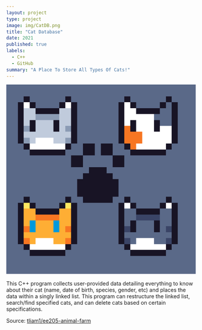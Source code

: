 ```yaml
---
layout: project
type: project
image: img/CatDB.png
title: "Cat Database"
date: 2021
published: true
labels:
  - C++
  - GitHub
summary: "A Place To Store All Types Of Cats!"
---
```


<img class="img-fluid" src="../img/CatDB.png">

This C++ program collects user-provided data detailing everything to know about their cat (name, date of birth, species, gender, etc) and places the data within a singly linked list. This program can restructure the linked list, search/find specified cats, and can delete cats based on certain specifications.


Source: <a href="https://github.com/tliam1/ee205-animal-farm"><i class="large github icon "></i>tliam1/ee205-animal-farm</a>
